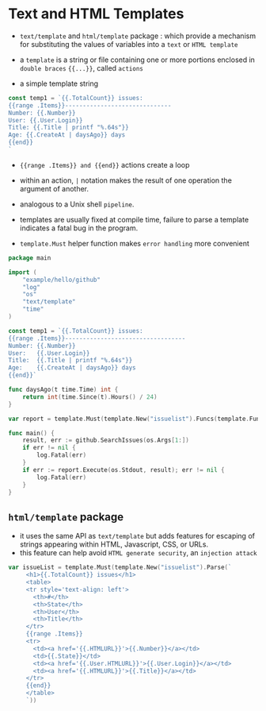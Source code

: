 # Text and HTML Templates

- `text/template` and `html/template` package
: which provide a mechanism for substituting the values of variables into a `text` or `HTML template`

- a `template` is a string or file containing one or more portions enclosed in `double braces` `{{...}}`, called `actions`

- a simple template string 

```go
const temp1 = `{{.TotalCount}} issues:
{{range .Items}}------------------------------
Number: {{.Number}}
User: {{.User.Login}}
Title: {{.Title | printf "%.64s"}}
Age: {{.CreateAt | daysAgo}} days
{{end}}
`
```

- `{{range .Items}} and {{end}}` actions create a loop
- within an action, `|` notation makes the result of one operation the argument of another.
- analogous to a Unix shell `pipeline`.

- templates are usually fixed at compile time, failure to parse a template indicates a fatal bug in the program.
- `template.Must` helper function makes `error handling` more convenient

```go
package main

import (
	"example/hello/github"
	"log"
	"os"
	"text/template"
	"time"
)

const temp1 = `{{.TotalCount}} issues:
{{range .Items}}----------------------------------
Number: {{.Number}}
User:   {{.User.Login}}
Title:  {{.Title | printf "%.64s"}}
Age:    {{.CreateAt | daysAgo}} days
{{end}}`

func daysAgo(t time.Time) int {
	return int(time.Since(t).Hours() / 24)
}

var report = template.Must(template.New("issuelist").Funcs(template.FuncMap{"daysAgo": daysAgo}).Parse(temp1))

func main() {
	result, err := github.SearchIssues(os.Args[1:])
	if err != nil {
		log.Fatal(err)
	}
	if err := report.Execute(os.Stdout, result); err != nil {
		log.Fatal(err)
	}
}
```

## `html/template` package
- it uses the same API as `text/template` but adds features for escaping of strings appearing within HTML, Javascript, CSS, or URLs.
- this feature can help avoid `HTML generate security`, an `injection attack`

```go
var issueList = template.Must(template.New("issuelist").Parse(`
     <h1>{{.TotalCount}} issues</h1>
     <table>
     <tr style='text-align: left'>
       <th>#</th>
       <th>State</th>
       <th>User</th>
       <th>Title</th>
     </tr>
     {{range .Items}}
     <tr>
       <td><a href='{{.HTMLURL}}'>{{.Number}}</a></td>
       <td>{{.State}}</td>
       <td><a href='{{.User.HTMLURL}}'>{{.User.Login}}</a></td>
       <td><a href='{{.HTMLURL}}'>{{.Title}}</a></td>
     </tr>
     {{end}}
     </table>
     `))
```
